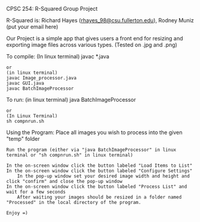 CPSC 254: R-Squared Group Project

R-Squared is:
	Richard Hayes (rhayes_98@csu.fullerton.edu), Rodney Muniz (put your email here)
	
Our Project is a simple app that gives users a front end for resizing and exporting image files across various types. (Tested on .jpg and .png)

To compile:
	(In linux terminal)
	javac *.java
	
	or
	(in linux terminal)
	javac Image_processor.java
	javac GUI.java
	javac BatchImageProcessor
	
To run:
	(in linux terminal)
	java BatchImageProcessor
	
	or
	(In Linux Terminal)
	sh compnrun.sh

Using the Program:
	Place all images you wish to process into the given "temp" folder
	
	Run the program (either via "java BatchImageProcessor" in linux terminal or "sh compnrun.sh" in linux terminal)
	
	In the on-screen window click the button labeled "Load Items to List"
	In the on-screen window click the button labeled "Configure Settings"
		In the pop-up window set your desired image width and height and click "confirm" and close the pop-up window
	In the on-screen window click the button labeled "Process List" and wait for a few seconds
		After waiting your images should be resized in a folder named "Processed" in the local directory of the program.
		
	Enjoy =)
